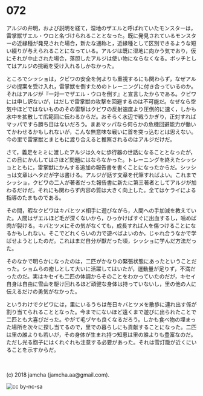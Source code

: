 # 072

アルジの弁明，および説明を経て，湿地のザエルと呼ばれていたモンスターは，雷掌獣ザエル・ウロと名づけられることとなった。既に発見されているモンスターの近縁種が発見された場合，新たな通称と，近縁種として区別できるような短い綴りが与えられることになっている。アルジは既に湿地に向かう気でおり，仮にそれが中止された場合，落胆したアルジは使い物にならなくなる。ボッチとしてはアルジの挑戦を受け入れるしかなかった。  

ところでシッショは，クビワの安全を何よりも重視するにも関わらず，なぜアルジの提案を受け入れ，雷掌獣を倒すためのトレーニングに付き合っているのか。それはアルジが『一対一でザエル・ウロを倒す』と宣言したからである。クビワには申し訳ないが，はだしで雷掌獣の攻撃を回避するのは不可能だ。なぜなら空気中ほどではないもののその雷撃はクビワの反射速度より圧倒的に速く，しかも水中を拡散して広範囲に伝わるからだ。おそらく水辺で戦うかぎり，正対すればマッパですら勝ち目はないだろう。まあマッパなら何らかの危機回避能力が働いてかわせるかもしれないが，こんな無意味な戦いに首を突っ込むとは思えない。今の里で雷掌獣とまともに渡り合えると推察されるのはアルジだけだ。  

さて，義足をミミに渡したアルジは久々に歩行器の世話になることとなったが，この日にかんしてはさほど問題にはならなかった。トレーニングを終えたシッショとともに，雷掌獣にかんする追加の報告書を書くことになったからだ。シッショは文章はヘタだが字は書ける。アルジが話す文章を代筆すればよい。これまでシッショ，クビワの二人が著者だった報告書に新たに第三著者としてアルジが加わるだけだ。それにも関わらず内容の質は大きく向上した。全てはケライによる指導のたまものである。  

その間，暇なクビワはキバとツメ相手に遊びながら，人間への手加減を教えていた。人間はザエルほど毛が深くないから，ひっかけばすぐに出血するし，噛めば肉が裂ける。キバとツメにその気がなくても，成長すれば人を傷つけることになるかもしれない。そこでどれくらいの力で遊べばよいのか，じゃれ合うなかで学ばせようとしたのだ。これはまだ自分が獣だった頃，シッショに学んだ方法だった。  

そのなかで明らかになったのは，二匹がかなりの緊張状態にあったということだった。ショムらの癒しとして大いに活躍してはいたが，運動量が足りず，不満だったのだ。実はキセイも二匹の体調からそのことをわかっていたのだが，キセイ自身は自由に雪山を駆け回れるほど頑健な身体は持っていないし，里の他の人に伝えるだけの勇気がなかった。  

というわけでクビワには，里にいるうちは毎日キバとツメを散歩に連れ出す係が割り当てられることとなった。今までにないほど遠くまで遊びに出られたことで二匹とも大喜びだった。やがて毛ヅヤも良くなるだろう。しかも食べ物の埋まった場所を次々に探し当てるので，里での暮らしにも貢献することになった。二匹は里の誰よりも若いが，その身体が生まれ持つ知恵は里の誰よりも豊富なのだ。ただし光る胞子にはくれぐれも注意する必要があった。それは雪灯籠が近くにいることを示すからだ。  

<br>  
<br>  
(c) 2018 jamcha (jamcha.aa@gmail.com).  

![cc by-nc-sa](https://i.creativecommons.org/l/by-nc-sa/4.0/88x31.png)
